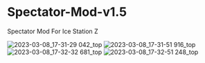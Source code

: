 # Spectator-Mod-v1.5
Spectator Mod For Ice Station Z



![2023-03-08_17-31-29 042_top](https://user-images.githubusercontent.com/114985285/223524039-03bdb652-d62f-4020-9912-20669808f337.jpg)
![2023-03-08_17-31-51 916_top](https://user-images.githubusercontent.com/114985285/223524060-d4322b58-2c84-4f52-877d-07bc5ffcc03b.jpg)
![2023-03-08_17-32-32 681_top](https://user-images.githubusercontent.com/114985285/223524073-063a0bbc-48c9-4680-9f5a-49369917918f.jpg)
![2023-03-08_17-32-51 248_top](https://user-images.githubusercontent.com/114985285/223524088-96f4bf19-4a3c-4376-838c-2d4feea1b51f.jpg)
